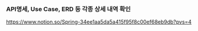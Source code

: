 ### API명세, Use Case, ERD 등 각종 상세 내역 확인
https://www.notion.so/Spring-34ee1aa5da5a415f95f8c00ef68eb9db?pvs=4
